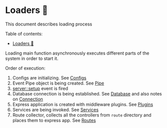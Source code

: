 # Loaders 🛫

This document describes loading process

Table of contents:

- [Loaders 🛫](#loaders-%f0%9f%9b%ab)

Loading main function asynchronously executes different parts of the system in order to start it.

Order of execution:

1. Configs are initializing. See [Configs](../02_Configs/index.md)
2. Event Pipe object is being created. See [Pipe](../04_Pipe/index.md)
3. [server::setup](../04_Pipe/Events.md#serversetup-event) event is fired
4. Database connection is being established. See [Database](../../05_Database/index.md) and also notes on [Connection](../08_Connection/index.md)
5. Express application is created with middleware plugins. See [Plugins](../01_Packages/index.md)
6. Services are being invoked. See [Services](../05_Services/index.md)
7. Route collector, collects all the controllers from `route` directory and places them to express app. See [Routes](../07_Routes/index.md)

